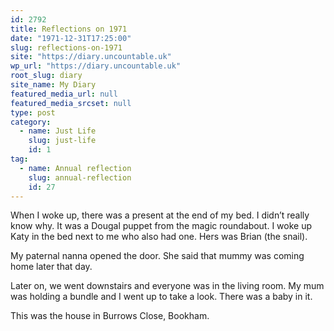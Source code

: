 ```yaml
---
id: 2792
title: Reflections on 1971
date: "1971-12-31T17:25:00"
slug: reflections-on-1971
site: "https://diary.uncountable.uk"
wp_url: "https://diary.uncountable.uk"
root_slug: diary
site_name: My Diary
featured_media_url: null
featured_media_srcset: null
type: post
category:
  - name: Just Life
    slug: just-life
    id: 1
tag:
  - name: Annual reflection
    slug: annual-reflection
    id: 27
---
```



<p>When I woke up, there was a present at the end of my bed.  I didn&#8217;t really know why.  It was a Dougal puppet from the magic roundabout.  I woke up Katy in the bed next to me who also had one.  Hers was Brian (the snail).</p>



<p>My paternal nanna opened the door.  She said that mummy was coming home later that day.</p>



<p>Later on, we went downstairs and everyone was in the living room.  My mum was holding a bundle and I went up to take a look.  There was a baby in it.</p>



<p>This was the house in Burrows Close, Bookham.</p>
